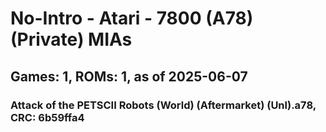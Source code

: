 # No-Intro - Atari - 7800 (A78) (Private) MIAs
## Games: 1, ROMs: 1, as of 2025-06-07

### Attack of the PETSCII Robots (World) (Aftermarket) (Unl).a78, CRC: 6b59ffa4
